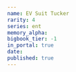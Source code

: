```yaml
---
name: EV Suit Tucker
rarity: 4
series: ent
memory_alpha:
bigbook_tier: -1
in_portal: true
date:
published: true
---
```



